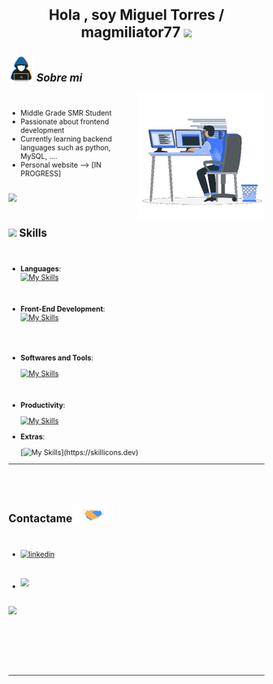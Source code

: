
<h1 align="center"><b>Hola , soy Miguel Torres / magmiliator77 </b><img src="https://media.giphy.com/media/hvRJCLFzcasrR4ia7z/giphy.gif" width="35"></h1>


	
## <picture><img src = "https://github.com/0xAbdulKhalid/0xAbdulKhalid/raw/main/assets/mdImages/about_me.gif" width = 50px></picture> *Sobre mi*

<picture> <img align="right" src="https://github.com/0xAbdulKhalid/0xAbdulKhalid/raw/main/assets/mdImages/Right_Side.gif" width = 250px></picture>

<br>

- Middle Grade SMR Student
- Passionate about frontend development
- Currently learning backend languages ​​such as python, MySQL, ....
- Personal website --> [IN PROGRESS]
<br><br>

<img src="https://user-images.githubusercontent.com/73097560/115834477-dbab4500-a447-11eb-908a-139a6edaec5c.gif"><br><br>

## <img src="https://media2.giphy.com/media/QssGEmpkyEOhBCb7e1/giphy.gif?cid=ecf05e47a0n3gi1bfqntqmob8g9aid1oyj2wr3ds3mg700bl&rid=giphy.gif" width ="25"><b> Skills</b>
<br>

<p align="center">



- **Languages**: <br>
  [![My Skills](https://skillicons.dev/icons?i=py,bash)](https://skillicons.dev)
<br>   
    
- **Front-End Development**: <br>
[![My Skills](https://skillicons.dev/icons?i=js,html,css,sass,less,bootstrap)](https://skillicons.dev)

<br>
    
<br>

- **Softwares and Tools**:

   [![My Skills](https://skillicons.dev/icons?i=github,vscode,sublime,linux,google,terminal)](https://skillicons.dev)

<br>

- **Productivity**:

    [![My Skills](https://skillicons.dev/icons?i=notion)](https://skillicons.dev)

- **Extras**:

    [![My Skills](https://skillicons.dev/icons?i=blender,)](https://skillicons.dev)





-----

<br>
<br>

## <b> Contactame</b><img src="https://github.com/0xAbdulKhalid/0xAbdulKhalid/raw/main/assets/mdImages/handshake.gif" width ="80">
<br>
<div align='left'>

<ul>

<li>
<a href="https://www.linkedin.com/in/migueltorresmart%C3%ADnez/" target="_blank">
<img src="https://img.shields.io/badge/linkedin:  Miguel Torres Martínez-%2300acee.svg?color=405DE6&style=for-the-badge&logo=linkedin&logoColor=white" alt=linkedin style="margin-bottom: 5px;"/>
</a>
</li>

<br>

<br>

<li>
<a href="veinte2007mtm23@gmail.com" target="_blank">
<img src="https://img.shields.io/badge/gmail:  veinte2007mtm23@gmail.com-%23EA4335.svg?style=for-the-badge&logo=gmail&logoColor=white" t=mail style="margin-bottom: 5px;" />
</a>
</li>
	
</ul>
</div>

<br>
<img src="https://user-images.githubusercontent.com/73097560/115834477-dbab4500-a447-11eb-908a-139a6edaec5c.gif">
<br>
<br>
<br>


<br>
<br>
<br>
<br>

---
